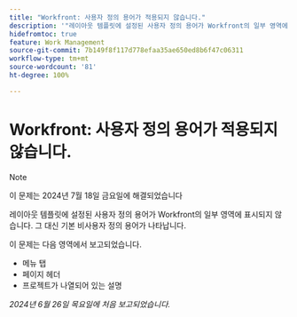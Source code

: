 ```yaml
---
title: "Workfront: 사용자 정의 용어가 적용되지 않습니다."
description: '"레이아웃 템플릿에 설정된 사용자 정의 용어가 Workfront의 일부 영역에 표시되지 않습니다. 그 대신 기본 비사용자 정의 용어가 나타납니다. ”'
hidefromtoc: true
feature: Work Management
source-git-commit: 7b149f8f117d778efaa35ae650ed8b6f47c06311
workflow-type: tm+mt
source-wordcount: '81'
ht-degree: 100%

---
```



# Workfront: 사용자 정의 용어가 적용되지 않습니다.

>[!NOTE]
>
>이 문제는 2024년 7월 18일 금요일에 해결되었습니다

레이아웃 템플릿에 설정된 사용자 정의 용어가 Workfront의 일부 영역에 표시되지 않습니다. 그 대신 기본 비사용자 정의 용어가 나타납니다.

이 문제는 다음 영역에서 보고되었습니다.

* 메뉴 탭
* 페이지 헤더
* 프로젝트가 나열되어 있는 설명

_2024년 6월 26일 목요일에 처음 보고되었습니다._
